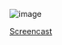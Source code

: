 ![image](https://github.com/manassahoo-dev/task-master/assets/6974223/a759a069-08a4-44ac-95b9-98bfe02d17c7)

[Screencast](https://github.com/manassahoo-dev/task-master/blob/main/src/assets/Screencast%20from%2012-08-23%2012%3A48%3A53%20PM%20IST.webm)
